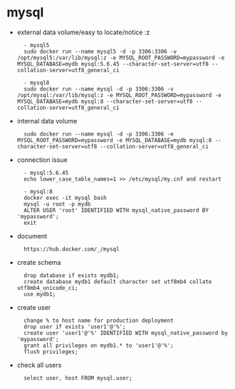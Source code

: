 
# mysql

- external data volume/easy to locate/notice :z

        - mysql5
        sudo docker run --name mysql5 -d -p 3306:3306 -v /opt/mysql5:/var/lib/mysql:z -e MYSQL_ROOT_PASSWORD=mypassword -e MYSQL_DATABASE=mydb mysql:5.6.45 --character-set-server=utf8 --collation-server=utf8_general_ci

        - mysql8
        sudo docker run --name mysql -d -p 3306:3306 -v /opt/mysql:/var/lib/mysql:z -e MYSQL_ROOT_PASSWORD=mypassword -e MYSQL_DATABASE=mydb mysql:8 --character-set-server=utf8 --collation-server=utf8_general_ci

- internal data volume

        sudo docker run --name mysql -d -p 3306:3306 -e MYSQL_ROOT_PASSWORD=mypassword -e MYSQL_DATABASE=mydb mysql:8 --character-set-server=utf8 --collation-server=utf8_general_ci

- connection issue

        - mysql:5.6.45
        echo lower_case_table_names=1 >> /etc/mysql/my.cnf and restart
        
        - mysql:8
        docker exec -it mysql bash
        mysql -u root -p mydb
        ALTER USER 'root' IDENTIFIED WITH mysql_native_password BY 'mypassword';
        exit
    
- document

        https://hub.docker.com/_/mysql
    
- create schema

        drop database if exists mydb1;
        create database mydb1 default character set utf8mb4 collate utf8mb4_unicode_ci;
        use mydb1;

- create user

        change % to host name for production deployment
        drop user if exists 'user1'@'%';
        create user 'user1'@'%' IDENTIFIED WITH mysql_native_password by 'mypassword';
        grant all privileges on mydb1.* to 'user1'@'%';
        flush privileges;
       
- check all users

        select user, host FROM mysql.user;

